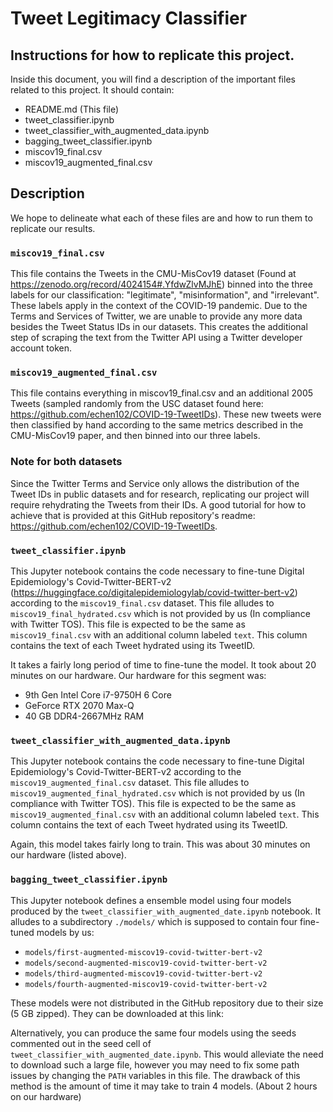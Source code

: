 # Tweet Legitimacy Classifier

## Instructions for how to replicate this project.

Inside this document, you will find a description of the important files related to this project. It should contain:

* README.md (This file)
* tweet_classifier.ipynb
* tweet_classifier_with_augmented_data.ipynb
* bagging_tweet_classifier.ipynb
* miscov19_final.csv
* miscov19_augmented_final.csv

## Description

We hope to delineate what each of these files are and how to run them to replicate our results.

### `miscov19_final.csv`

This file contains the Tweets in the CMU-MisCov19 dataset (Found at https://zenodo.org/record/4024154#.YfdwZlvMJhE) binned into the three labels for our classification: "legitimate", "misinformation", and "irrelevant". These labels apply in the context of the COVID-19 pandemic. Due to the Terms and Services of Twitter, we are unable to provide any more data besides the Tweet Status IDs in our datasets. This creates the additional step of scraping the text from the Twitter API using a Twitter developer account token.

### `miscov19_augmented_final.csv`

This file contains everything in miscov19_final.csv and an additional 2005 Tweets (sampled randomly from the USC dataset found here: https://github.com/echen102/COVID-19-TweetIDs). These new tweets were then classified by hand according to the same metrics described in the CMU-MisCov19 paper, and then binned into our three labels.

### Note for both datasets

Since the Twitter Terms and Service only allows the distribution of the Tweet IDs in public datasets and for research, replicating our project will require rehydrating the Tweets from their IDs. A good tutorial for how to achieve that is provided at this GitHub repository's readme: https://github.com/echen102/COVID-19-TweetIDs.

### `tweet_classifier.ipynb`

This Jupyter notebook contains the code necessary to fine-tune Digital Epidemiology's Covid-Twitter-BERT-v2 (https://huggingface.co/digitalepidemiologylab/covid-twitter-bert-v2) according to the `miscov19_final.csv` dataset. This file alludes to `miscov19_final_hydrated.csv` which is not provided by us (In compliance with Twitter TOS). This file is expected to be the same as `miscov19_final.csv` with an additional column labeled `text`. This column contains the text of each Tweet hydrated using its TweetID.

It takes a fairly long period of time to fine-tune the model. It took about 20 minutes on our hardware. Our hardware for this segment was:
* 9th Gen Intel Core i7-9750H 6 Core
* GeForce RTX 2070 Max-Q
* 40 GB DDR4-2667MHz RAM

### `tweet_classifier_with_augmented_data.ipynb`

This Jupyter notebook contains the code necessary to fine-tune Digital Epidemiology's Covid-Twitter-BERT-v2 according to the `miscov19_augmented_final.csv` dataset. This file alludes to `miscov19_augmented_final_hydrated.csv` which is not provided by us (In compliance with Twitter TOS). This file is expected to be the same as `miscov19_augmented_final.csv` with an additional column labeled `text`. This column contains the text of each Tweet hydrated using its TweetID.

Again, this model takes fairly long to train. This was about 30 minutes on our hardware (listed above).

### `bagging_tweet_classifier.ipynb`

This Jupyter notebook defines a ensemble model using four models produced by the `tweet_classifier_with_augmented_date.ipynb` notebook. It alludes to a subdirectory `./models/` which is supposed to contain four fine-tuned models by us:

* `models/first-augmented-miscov19-covid-twitter-bert-v2`
* `models/second-augmented-miscov19-covid-twitter-bert-v2`
* `models/third-augmented-miscov19-covid-twitter-bert-v2`
* `models/fourth-augmented-miscov19-covid-twitter-bert-v2`

These models were not distributed in the GitHub repository due to their size (5 GB zipped). They can be downloaded at this link:

Alternatively, you can produce the same four models using the seeds commented out in the seed cell of `tweet_classifier_with_augmented_date.ipynb`. This would alleviate the need to download such a large file, however you may need to fix some path issues by changing the `PATH` variables in this file. The drawback of this method is the amount of time it may take to train 4 models. (About 2 hours on our hardware)
